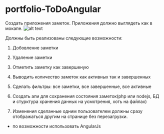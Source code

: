 portfolio-ToDoAngular
=====================

Создать приложения заметок. Приложения должно выглядеть как в мокапе.
![alt text](https://raw.github.com/deshaser/portfolio-ToDoAngular/master/mockup.png)

Должны быть реализованы следующие возможности:

1. Добовление заметки

2. Удаление заметки

3. Отметить заметку как завершеную

4. Выводить количество заметок как активных так и завершенных

5. Сделать фильтры: все заметки, все завершенные, все активные

6. Создать апи для сохранения состояния заметок(php или nodejs, БД и стурктура хранения данных на усмотрения, хоть на файлах)

7. Изменения сделанные одним пользователем должны сразу отображаться другим на странице без перезагрузки.

* по возможности использовать AngularJs
